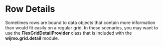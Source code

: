 Row Details
===========

Sometimes rows are bound to data objects that contain more information than would fit easily on a regular grid. In these scenarios, you may want to use the **FlexGridDetailProvider** class that is included with the **wijmo.grid.detail** module.